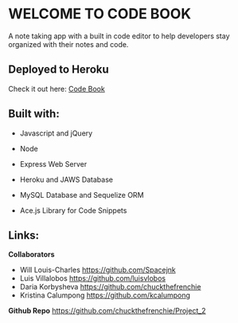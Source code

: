 # WELCOME TO CODE BOOK

A note taking app with a built in code editor to help developers stay organized with their notes and code.

## Deployed to Heroku
Check it out here:
[Code Book](https://code-book-app.herokuapp.com/)


## Built with:

* Javascript and jQuery

* Node

* Express Web Server

* Heroku and JAWS Database

* MySQL Database and Sequelize ORM

* Ace.js Library for Code Snippets
 

## Links:

**Collaborators** 
* Will Louis-Charles https://github.com/Spacejnk
* Luis Villalobos https://github.com/luisvlobos
* Daria Korbysheva https://github.com/chuckthefrenchie
* Kristina Calumpong https://github.com/kcalumpong

**Github Repo** https://github.com/chuckthefrenchie/Project_2


